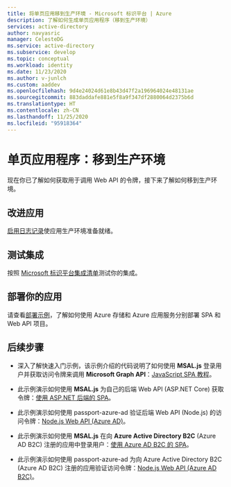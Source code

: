 ```yaml
---
title: 将单页应用移到生产环境 - Microsoft 标识平台 | Azure
description: 了解如何生成单页应用程序（移到生产环境）
services: active-directory
author: navyasric
manager: CelesteDG
ms.service: active-directory
ms.subservice: develop
ms.topic: conceptual
ms.workload: identity
ms.date: 11/23/2020
ms.author: v-junlch
ms.custom: aaddev
ms.openlocfilehash: 9d4e24024d61e8b43d47f2a196964024e48131ae
ms.sourcegitcommit: 883daddafe881e5f8a9f347df2880064d2375b6d
ms.translationtype: HT
ms.contentlocale: zh-CN
ms.lasthandoff: 11/25/2020
ms.locfileid: "95918364"
---
```

# <a name="single-page-application-move-to-production"></a>单页应用程序：移到生产环境

现在你已了解如何获取用于调用 Web API 的令牌，接下来了解如何移到生产环境。

## <a name="improve-your-app"></a>改进应用

[启用日志记录](msal-logging.md)使应用生产环境准备就绪。

## <a name="test-your-integration"></a>测试集成

按照 [Microsoft 标识平台集成清单](identity-platform-integration-checklist.md)测试你的集成。

## <a name="deploy-your-app"></a>部署你的应用

请查看[部署示例](https://github.com/Azure-Samples/ms-identity-javascript-angular-spa-aspnet-webapi-multitenant/tree/master/Chapter3)，了解如何使用 Azure 存储和 Azure 应用服务分别部署 SPA 和 Web API 项目。 

## <a name="next-steps"></a>后续步骤

- 深入了解快速入门示例，该示例介绍的代码说明了如何使用 **MSAL.js** 登录用户并获取访问令牌来调用 **Microsoft Graph API**：[JavaScript SPA 教程](./tutorial-v2-javascript-spa.md)。

- 此示例演示如何使用 **MSAL.js** 为自己的后端 Web API (ASP.NET Core) 获取令牌：[使用 ASP.NET 后端的 SPA](https://github.com/Azure-Samples/ms-identity-javascript-angular-spa-aspnetcore-webapi)。

- 此示例演示如何使用 passport-azure-ad 验证后端 Web API (Node.js) 的访问令牌：[Node.js Web API (Azure AD)](https://github.com/Azure-Samples/active-directory-javascript-nodejs-webapi-v2)。

- 此示例演示如何使用 **MSAL.js** 在向 **Azure Active Directory B2C** (Azure AD B2C) 注册的应用中登录用户：[使用 Azure AD B2C 的 SPA](https://github.com/Azure-Samples/active-directory-b2c-javascript-msal-singlepageapp)。

- 此示例演示如何使用 passport-azure-ad 为向 Azure Active Directory B2C (Azure AD B2C) 注册的应用验证访问令牌：[Node.js Web API (Azure AD B2C)](https://github.com/Azure-Samples/active-directory-b2c-javascript-nodejs-webapi)。

